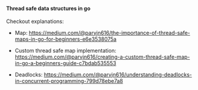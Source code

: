 #### Thread safe data structures in go

Checkout explanations:
- Map: https://medium.com/@parvjn616/the-importance-of-thread-safe-maps-in-go-for-beginners-e6e3538075a
- Custom thread safe map implementation: https://medium.com/@parvjn616/creating-a-custom-thread-safe-map-in-go-a-beginners-guide-c7bdab535553

- Deadlocks: https://medium.com/@parvjn616/understanding-deadlocks-in-concurrent-programming-799d78ebe7a8